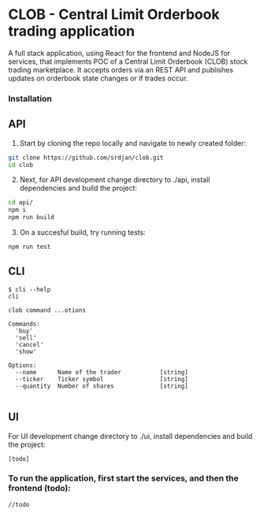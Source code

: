 # CLOB - Central Limit Orderbook trading application

A full stack application, using React for the frontend and NodeJS for services, that implements POC of a Central Limit Orderbook (CLOB) stock trading marketplace.
It accepts orders via an REST API and publishes updates on orderbook state changes or if trades occur. 

### Installation

## API
1) Start by cloning the repo locally and navigate to newly created folder:

```sh
git clone https://github.com/srdjan/clob.git   
cd clob
```

2)  Next, for API development change directory to ./api, install dependencies and build the project:

```sh
cd api/
npm i
npm run build
```

3) On a succesful build, try running tests:

```sh
npm run test
```

## CLI
```
$ cli --help
cli

clob command ...otions

Commands:
  'buy' 
  'sell'
  'cancel'
  'show'

Options:
  --name      Name of the trader           [string]
  --ticker    Ticker symbol                [string]
  --quantity  Number of shares             [string]
  
```

## UI
For UI development change directory to ./ui, install dependencies and build the project:
```
[todo]
```

### To run the application, first start the services, and then the frontend (todo):
```
//todo
```